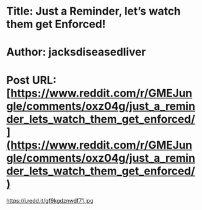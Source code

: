 # Title: Just a Reminder, let’s watch them get Enforced!
# Author: jacksdiseasedliver
# Post URL: [https://www.reddit.com/r/GMEJungle/comments/oxz04g/just_a_reminder_lets_watch_them_get_enforced/](https://www.reddit.com/r/GMEJungle/comments/oxz04g/just_a_reminder_lets_watch_them_get_enforced/)


https://i.redd.it/gf9kgdznwdf71.jpg